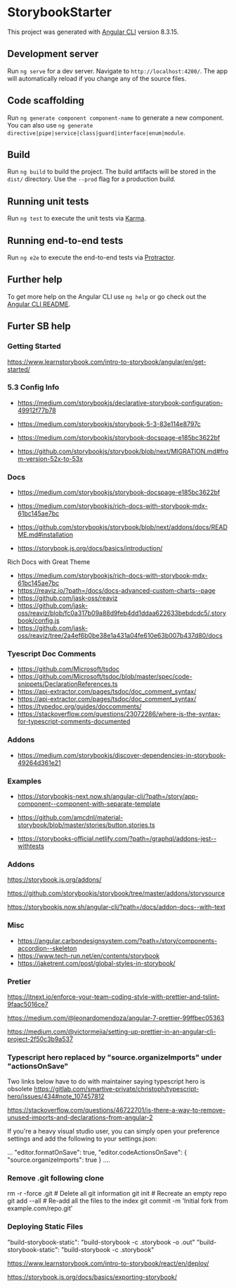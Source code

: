 # StorybookStarter

This project was generated with [Angular CLI](https://github.com/angular/angular-cli) version 8.3.15.

## Development server

Run `ng serve` for a dev server. Navigate to `http://localhost:4200/`. The app will automatically reload if you change any of the source files.

## Code scaffolding

Run `ng generate component component-name` to generate a new component. You can also use `ng generate directive|pipe|service|class|guard|interface|enum|module`.

## Build

Run `ng build` to build the project. The build artifacts will be stored in the `dist/` directory. Use the `--prod` flag for a production build.

## Running unit tests

Run `ng test` to execute the unit tests via [Karma](https://karma-runner.github.io).

## Running end-to-end tests

Run `ng e2e` to execute the end-to-end tests via [Protractor](http://www.protractortest.org/).

## Further help

To get more help on the Angular CLI use `ng help` or go check out the [Angular CLI README](https://github.com/angular/angular-cli/blob/master/README.md).

## Furter SB help

### Getting Started

https://www.learnstorybook.com/intro-to-storybook/angular/en/get-started/

### 5.3 Config Info
- https://medium.com/storybookjs/declarative-storybook-configuration-49912f77b78
- https://medium.com/storybookjs/storybook-5-3-83e114e8797c

- https://medium.com/storybookjs/storybook-docspage-e185bc3622bf
- https://github.com/storybookjs/storybook/blob/next/MIGRATION.md#from-version-52x-to-53x

### Docs

- https://medium.com/storybookjs/storybook-docspage-e185bc3622bf

- https://medium.com/storybookjs/rich-docs-with-storybook-mdx-61bc145ae7bc
- https://github.com/storybookjs/storybook/blob/next/addons/docs/README.md#installation
- https://storybook.js.org/docs/basics/introduction/

Rich Docs with Great Theme
- https://medium.com/storybookjs/rich-docs-with-storybook-mdx-61bc145ae7bc
- https://reaviz.io/?path=/docs/docs-advanced-custom-charts--page
- https://github.com/jask-oss/reaviz
- https://github.com/jask-oss/reaviz/blob/fc0a317b09a88d9feb4dd1ddaa622633bebdcdc5/.storybook/config.js
- https://github.com/jask-oss/reaviz/tree/2a4ef6b0be38e1a431a04fe610e63b007b437d80/docs

### Tyescript Doc Comments
- https://github.com/Microsoft/tsdoc 
- https://github.com/Microsoft/tsdoc/blob/master/spec/code-snippets/DeclarationReferences.ts
- https://api-extractor.com/pages/tsdoc/doc_comment_syntax/
- https://api-extractor.com/pages/tsdoc/doc_comment_syntax/
- https://typedoc.org/guides/doccomments/ 
- https://stackoverflow.com/questions/23072286/where-is-the-syntax-for-typescript-comments-documented

### Addons
- https://medium.com/storybookjs/discover-dependencies-in-storybook-49264d361e21

### Examples

- https://storybookjs-next.now.sh/angular-cli/?path=/story/app-component--component-with-separate-template

- https://github.com/amcdnl/material-storybook/blob/master/stories/button.stories.ts

- https://storybooks-official.netlify.com/?path=/graphql/addons-jest--withtests

### Addons

https://storybook.js.org/addons/

https://github.com/storybookjs/storybook/tree/master/addons/storysource

https://storybookjs.now.sh/angular-cli/?path=/docs/addon-docs--with-text

### Misc

- https://angular.carbondesignsystem.com/?path=/story/components-accordion--skeleton
- https://www.tech-run.net/en/contents/storybook
- https://jaketrent.com/post/global-styles-in-storybook/

### Pretier

https://itnext.io/enforce-your-team-coding-style-with-prettier-and-tslint-9faac5016ce7

https://medium.com/@leonardomendoza/angular-7-prettier-99ffbec05363

https://medium.com/@victormejia/setting-up-prettier-in-an-angular-cli-project-2f50c3b9a537

### Typescript hero replaced by "source.organizeImports" under "actionsOnSave"

Two links below have to do with maintainer saying typescript hero is obsolete
https://gitlab.com/smartive-private/christoph/typescript-hero/issues/434#note_107457812

https://stackoverflow.com/questions/46722701/is-there-a-way-to-remove-unused-imports-and-declarations-from-angular-2

If you're a heavy visual studio user, you can simply open your preference settings and add the following to your settings.json:

...
"editor.formatOnSave": true,
"editor.codeActionsOnSave": {
"source.organizeImports": true
}
....

### Remove .git following clone

rm -r -force .git # Delete all git information
git init # Recreate an empty repo
git add --all # Re-add all the files to the index
git commit -m 'Initial fork from example.com/repo.git'

### Deploying Static Files
"build-storybook-static": "build-storybook -c .storybook -o .out"
"build-storybook-static": "build-storybook -c .storybook"

https://www.learnstorybook.com/intro-to-storybook/react/en/deploy/

https://storybook.js.org/docs/basics/exporting-storybook/
